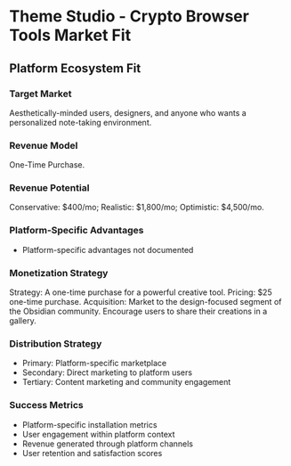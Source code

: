 # Theme Studio - Crypto Browser Tools Market Fit

## Platform Ecosystem Fit

### Target Market
Aesthetically-minded users, designers, and anyone who wants a personalized note-taking environment.

### Revenue Model
One-Time Purchase.

### Revenue Potential
Conservative: $400/mo; Realistic: $1,800/mo; Optimistic: $4,500/mo.

### Platform-Specific Advantages
- Platform-specific advantages not documented

### Monetization Strategy
Strategy: A one-time purchase for a powerful creative tool. Pricing: $25 one-time purchase. Acquisition: Market to the design-focused segment of the Obsidian community. Encourage users to share their creations in a gallery.

### Distribution Strategy
- Primary: Platform-specific marketplace
- Secondary: Direct marketing to platform users
- Tertiary: Content marketing and community engagement

### Success Metrics
- Platform-specific installation metrics
- User engagement within platform context
- Revenue generated through platform channels
- User retention and satisfaction scores
